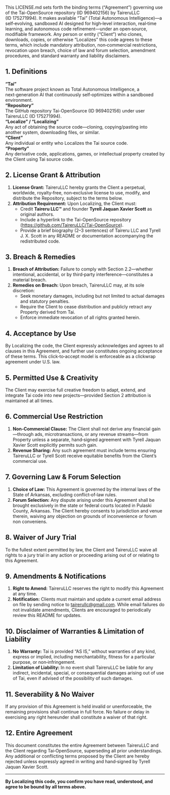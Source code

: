 This LICENSE.md sets forth the binding terms (“Agreement”) governing use of the Tai-OpenSource repository (ID 969402156) by TaireruLLC (ID 175271994). It makes available “Tai” (Total Autonomous Intelligence)—a self‑evolving, sandboxed AI designed for high‑level interaction, real‑time learning, and autonomous code refinement—under an open‑source, modifiable framework. Any person or entity (“Client”) who clones, downloads, copies, or otherwise “Localizes” this code agrees to these terms, which include mandatory attribution, non‑commercial restrictions, revocation upon breach, choice of law and forum selection, amendment procedures, and standard warranty and liability disclaimers.

## 1. Definitions  
**“Tai”**  
The software project known as Total Autonomous Intelligence, a next‑generation AI that continuously self‑optimizes within a sandboxed environment.  
**“Repository”**  
The GitHub repository Tai-OpenSource (ID 969402156) under user TaireruLLC (ID 175271994).  
**“Localize” / “Localizing”**  
Any act of obtaining the source code—cloning, copying/pasting into another system, downloading files, or similar.  
**“Client”**  
Any individual or entity who Localizes the Tai source code.  
**“Property”**  
Any derivative code, applications, games, or intellectual property created by the Client using Tai source code.

## 2. License Grant & Attribution  
1. **License Grant:** TaireruLLC hereby grants the Client a perpetual, worldwide, royalty‑free, non‑exclusive license to use, modify, and distribute the Repository, subject to the terms below.  
2. **Attribution Requirement:** Upon Localizing, the Client must:  
   - Credit **Taireru LLC™** and founder **Tyrell Jaquan Xavier Scott** as original authors.  
   - Include a hyperlink to the Tai-OpenSource repository (https://github.com/TaireruLLC/Tai-OpenSource).  
   - Provide a brief biography (2–3 sentences) of Taireru LLC and Tyrell J. X. Scott in any README or documentation accompanying the redistributed code.

## 3. Breach & Remedies  
1. **Breach of Attribution:** Failure to comply with Section 2.2—whether intentional, accidental, or by third‑party interference—constitutes a material breach.  
2. **Remedies on Breach:** Upon breach, TaireruLLC may, at its sole discretion:  
   - Seek monetary damages, including but not limited to actual damages and statutory penalties.  
   - Require the Client to cease distribution and publicly retract any Property derived from Tai.  
   - Enforce immediate revocation of all rights granted herein.

## 4. Acceptance by Use  
By Localizing the code, the Client expressly acknowledges and agrees to all clauses in this Agreement, and further use constitutes ongoing acceptance of these terms. This click‑to‑accept model is enforceable as a clickwrap agreement under U.S. law.

## 5. Permitted Use & Creativity  
The Client may exercise full creative freedom to adapt, extend, and integrate Tai code into new projects—provided Section 2 attribution is maintained at all times.

## 6. Commercial Use Restriction  
1. **Non‑Commercial Clause:** The Client shall not derive any financial gain—through ads, microtransactions, or any revenue streams—from Property unless a separate, hand‑signed agreement with Tyrell Jaquan Xavier Scott explicitly permits such gain.  
2. **Revenue Sharing:** Any such agreement must include terms ensuring TaireruLLC or Tyrell Scott receive equitable benefits from the Client’s commercial use.

## 7. Governing Law & Forum Selection  
1. **Choice of Law:** This Agreement is governed by the internal laws of the State of Arkansas, excluding conflict‑of‑law rules.  
2. **Forum Selection:** Any dispute arising under this Agreement shall be brought exclusively in the state or federal courts located in Pulaski County, Arkansas. The Client hereby consents to jurisdiction and venue therein, waiving any objection on grounds of inconvenience or forum non conveniens.

## 8. Waiver of Jury Trial  
To the fullest extent permitted by law, the Client and TaireruLLC waive all rights to a jury trial in any action or proceeding arising out of or relating to this Agreement.

## 9. Amendments & Notifications  
1. **Right to Amend:** TaireruLLC reserves the right to modify this Agreement at any time.  
2. **Notification:** Clients must maintain and update a current email address on file by sending notice to tairerullc@gmail.com. While email failures do not invalidate amendments, Clients are encouraged to periodically review this README for updates.

## 10. Disclaimer of Warranties & Limitation of Liability  
1. **No Warranty:** Tai is provided “AS IS,” without warranties of any kind, express or implied, including merchantability, fitness for a particular purpose, or non‑infringement.  
2. **Limitation of Liability:** In no event shall TaireruLLC be liable for any indirect, incidental, special, or consequential damages arising out of use of Tai, even if advised of the possibility of such damages.

## 11. Severability & No Waiver  
If any provision of this Agreement is held invalid or unenforceable, the remaining provisions shall continue in full force. No failure or delay in exercising any right hereunder shall constitute a waiver of that right.

## 12. Entire Agreement  
This document constitutes the entire Agreement between TaireruLLC and the Client regarding Tai‑OpenSource, superseding all prior understandings. Any additional or conflicting terms proposed by the Client are hereby rejected unless expressly agreed in writing and hand‑signed by Tyrell Jaquan Xavier Scott.

---

**By Localizing this code, you confirm you have read, understood, and agree to be bound by all terms above.**

